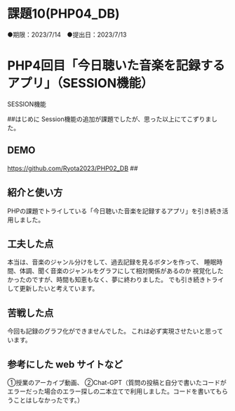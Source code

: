 # 課題10(PHP04_DB)
●期限：2023/7/14　●提出日：2023/7/13
# PHP4回目「今日聴いた音楽を記録するアプリ」（SESSION機能）

SESSION機能

##はじめに
Session機能の追加が課題でしたが、思った以上にてこずりました。


## DEMO
https://github.com/Ryota2023/PHP02_DB
##　

## 紹介と使い方
PHPの課題でトライしている「今日聴いた音楽を記録するアプリ」を引き続き活用しました。

## 工夫した点
本当は、音楽のジャンル分けをして、過去記録を見るボタンを作って、
睡眠時間、体調、聞く音楽のジャンルをグラフにして相対関係があるのか
視覚化したかったのですが、時間も知恵もなく、夢に終わりました。
でも引き続きトライして更新したいと考えています。


## 苦戦した点
今回も記録のグラフ化ができませんでした。
これは必ず実現させたいと思っています。

## 参考にした web サイトなど
①授業のアーカイブ動画、
②Chat-GPT（質問の投稿と自分で書いたコードがエラーだった場合のエラー探しの二本立てで利用しました。コードを書いてもらうことはしなかったです。）



 
